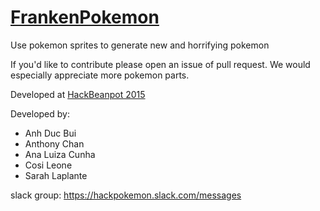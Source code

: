 # [FrankenPokemon](https://frankenpokemon.herokuapp.com)

Use pokemon sprites to generate new and horrifying pokemon

If you'd like to contribute please open an issue of pull request. We would especially appreciate more pokemon parts.


Developed at [HackBeanpot 2015](http://hackbeanpot.com/)

Developed by:

- Anh Duc Bui
- Anthony Chan
- Ana Luiza Cunha
- Cosi Leone
- Sarah Laplante


slack group: https://hackpokemon.slack.com/messages

